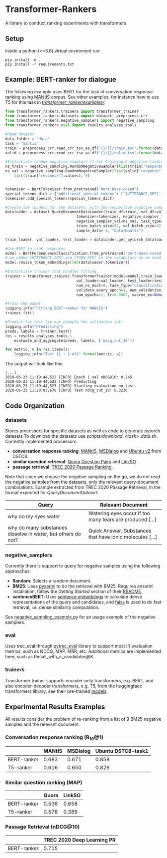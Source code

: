 # Transformer-Rankers
A library to conduct ranking experiments with transformers.


## Setup
Inside a python (>=3.6) virtual enviroment run:

    pip install -e .
    pip install -r requirements.txt

## Example: BERT-ranker for dialogue
The following example uses BERT for the task of conversation response ranking using [MANtIS](https://guzpenha.github.io/MANtIS/) corpus. See other examples, for instance how to use T5 for this task in [*transformer_ranker/examples/*](https://github.com/Guzpenha/transformer_rankers/tree/master/transformer_rankers/examples).

```python
from transformer_rankers.trainers import transformer_trainer
from transformer_rankers.datasets import dataset, preprocess_crr
from transformer_rankers.negative_samplers import negative_sampling 
from transformer_rankers.eval import results_analyses_tools

#Read dataset
data_folder = "data"
task = "mantis"
train = preprocess_crr.read_crr_tsv_as_df("{}/{}/train.tsv".format(data_folder, task))
valid = preprocess_crr.read_crr_tsv_as_df("{}/{}/valid.tsv".format(data_folder, task))

#Instantiate random negative samplers (1 for training 9 negative candidates for test)
ns_train = negative_sampling.RandomNegativeSampler(list(train["response"].values), 1)
ns_val = negative_sampling.RandomNegativeSampler(list(valid["response"].values) + \
    list(train["response"].values), 9)


tokenizer = BertTokenizer.from_pretrained('bert-base-cased')
special_tokens_dict = {'additional_special_tokens': ['[UTTERANCE_SEP]', '[TURN_SEP]'] }
tokenizer.add_special_tokens(special_tokens_dict)

#Create the loaders for the datasets, with the respective negative samplers        
dataloader = dataset.QueryDocumentDataLoader(train_df=train, val_df=valid, test_df=valid,
                                tokenizer=tokenizer, negative_sampler_train=ns_train, 
                                negative_sampler_val=ns_val, task_type='classification', 
                                train_batch_size=32, val_batch_size=32, max_seq_len=512, 
                                sample_data=-1, "data/mantis")

train_loader, val_loader, test_loader = dataloader.get_pytorch_dataloaders()

#Use BERT to rank responses
model = BertForSequenceClassification.from_pretrained('bert-base-cased')
# we added [UTTERANCE_SEP] and [TURN_SEP] to the vocabulary so we need to resize the token embeddings
model.resize_token_embeddings(len(dataloader.tokenizer)) 

#Instantiate trainer that handles fitting.
trainer = transformer_trainer.TransformerTrainer(model=model,train_loader=train_loader,
                                val_loader=val_loader, test_loader=test_loader, 
                                num_ns_eval=9, task_type="classification", tokenizer=tokenizer,
                                validate_every_epoch=1, num_validation_instances=-1,
                                num_epochs=1, lr=0.0005, sacred_ex=None)

#Train the model
logging.info("Fitting BERT-ranker for MANtIS")
trainer.fit()

#Predict for test (in our example the validation set)
logging.info("Predicting")
preds, labels = trainer.test()
res = results_analyses_tools.\
    evaluate_and_aggregate(preds, labels, ['ndcg_cut_10'])

for metric, v in res.items():
    logging.info("Test {} : {:4f}".format(metric, v))
```

The output will look like this:

    [...]
    2020-06-23 11:19:44,522 [INFO] Epoch 1 val nDCG@10: 0.245
    2020-06-23 11:19:44,522 [INFO] Predicting
    2020-06-23 11:19:44,523 [INFO] Starting evaluation on test.
    2020-06-23 11:20:03,678 [INFO] Test ndcg_cut_10: 0.3236


## Code Organization

### datasets

Stores processors for specific datasets as well as code to generate pytorch datasets To download the datasets use *scripts/download_\<task>_data.sh*. Currently implemented processors: 

- **conversation response ranking**: [MANtIS](https://guzpenha.github.io/MANtIS/), [MSDialog](https://ciir.cs.umass.edu/downloads/msdialog/) and [Ubuntu v2](https://github.com/dstc8-track2/NOESIS-II/) from DSTC8.
- **similar question retrieval**: [Quora Question Pairs](https://www.kaggle.com/c/quora-question-pairs) and [LinkSO](https://sites.google.com/view/linkso)
- **passage retrieval**: [TREC 2020 Passage Ranking](https://microsoft.github.io/TREC-2020-Deep-Learning/).

Note that since we choose the negative sampling on the go, we do not read the negative samples from the datasets, only the relevant query-document combinations. Example extracted from TREC 2020 Passage Retrieval, in the format expected for *QueryDocumentDataset*:

| Query | Relevant Document |
|-------------|--------|
| why do my eyes water | Watering eyes occur if too many tears are produced [...] |
| why do many substances dissolve in water, but others do not? | Quick Answer. Substances that have ionic molecules [...]| 

### negative_samplers
Currently there is support to query for negative samples using the following approaches:
- **Random**: Selects a random document.
- **BM25**: Uses [pyserini](https://github.com/castorini/pyserini/) to do the retrieval with BM25. Requires anserini installation, follow the *Getting Started* section of their [README](https://github.com/castorini/anserini).
- **sentenceBERT**: Uses [sentence embeddings](https://github.com/UKPLab/sentence-transformers) to calculate dense representations of the query and candidates, and [faiss](https://github.com/facebookresearch/faiss) is used to do fast retrieval, i.e. dense similarity computation.

See [negative_sampling_example.py](https://github.com/Guzpenha/transformer_rankers/blob/master/transformer_rankers/examples/negative_sampling_example.py) for an usage example of the negative samplers.


<!-- ### examples
Examples of using the library such as  to train transformer-based rankers and evaluate the results. -->

### eval
Uses trec_eval through [pytrec_eval](https://github.com/cvangysel/pytrec_eval) library to support most IR evaluation metrics, such as NDCG, MAP, MRR, etc. Additional metrics are implemented here, such as Recall_with_n_candidates@K.


### trainers
Transformer trainer supports encoder-only transformers, e.g. BERT, and also encoder-decoder transformers, e.g. T5, from the huggingface transformers library, see their pre-trained [models](https://huggingface.co/transformers/pretrained_models.html).

<!-- ### Models -->
<!-- Currently there is support for transformers for point-wise learning (similar to glue classification tasks) and also generative learning (predicting 'relevant' and 'not_relevant' tokens). For both approaches there is no need to change the huggingface transformers models, e.g. use directly *T5ForConditionalGeneration* or *BertForSequenceClassification*. The query (or conversation context) and document (or response) are concatenated and fed to the transformer model. The documents are then ordered by the logits predictions. -->

<!-- #### Uncertainty Estimation via Monte Carlo Dropout
Inspired by [*"Dropout as a Bayesian Approximation: Representing Model Uncertainty in Deep Learning"*](https://arxiv.org/abs/1506.02142) *transformer-rankers* provides a function that does prediction with dropout at test time to get stochastic predictions of relevance. Such function provides a mean relevance probability and its respective uncertainty, i.e. variance, as opposed to the standard point estimates of relevance produced by deterministic rankers.

```python
average_logits, uncertainties = trainer.test_with_dropout(num_foward_prediction_passes=10)
``` -->

## Experimental Results Examples 
All results consider the problem of re-ranking from a list of 9 BM25 negative samples and the relevant document.

### Conversation response ranking (R<sub>10</sub>@1)

|             | MANtIS | MSDialog | Ubuntu DSTC8-task1 |
|-------------|--------|----------|-----------|
| BERT-ranker | 0.683  | 0.671    | 0.859     |
| T5-ranker |  0.616  |  0.650  |  0.826 |

### Similar question ranking (MAP)

|             | Quora | LinkSO |
|-------------|--------|----------|
| BERT-ranker |  0.536 | 0.658 |
| T5-ranker |  0.578  |  0.389 |

### Passage Retrieval (nDCG@10)

|             | TREC 2020 Deep Learning PR |
|-------------|--------|
| BERT-ranker | 0.715  |
